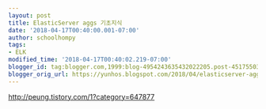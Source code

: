```yaml
---
layout: post
title: ElasticServer aggs 기초지식
date: '2018-04-17T00:40:00.001-07:00'
author: schoolhompy
tags:
- ELK
modified_time: '2018-04-17T00:40:02.219-07:00'
blogger_id: tag:blogger.com,1999:blog-4954243635432022205.post-4517550341140300590
blogger_orig_url: https://yunhos.blogspot.com/2018/04/elasticserver-aggs.html
---
```


http://peung.tistory.com/1?category=647877